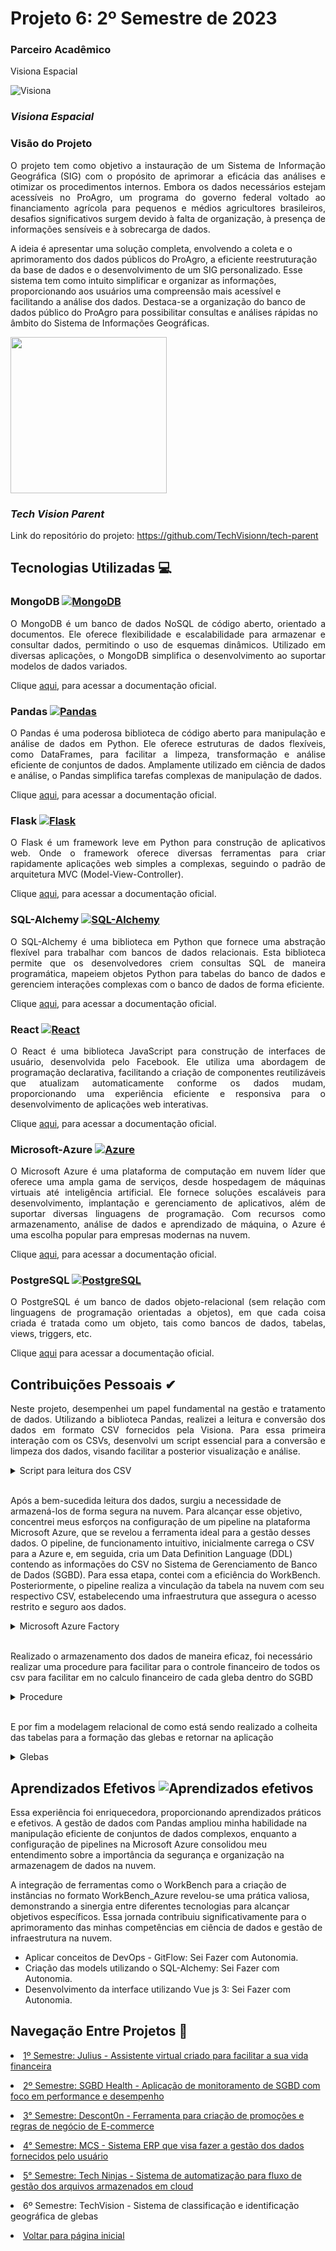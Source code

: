 # Projeto 6: 2º Semestre de 2023

### Parceiro Acadêmico

Visiona Espacial 

![Visiona](https://github.com/Borgarelli/Portfolio-Fatec/assets/79945984/5f9a61fb-c362-4d7f-b1c1-a208ffca88f2)

### *Visiona Espacial*

### Visão do Projeto

<p style="text-align: justify;">
O projeto tem como objetivo a instauração de um Sistema de Informação Geográfica (SIG) com o propósito de aprimorar a eficácia das análises e otimizar os procedimentos internos. Embora os dados necessários estejam acessíveis no ProAgro, um programa do governo federal voltado ao financiamento agrícola para pequenos e médios agricultores brasileiros, desafios significativos surgem devido à falta de organização, à presença de informações sensíveis e à sobrecarga de dados.

A ideia é apresentar uma solução completa, envolvendo a coleta e o aprimoramento dos dados públicos do ProAgro, a eficiente reestruturação da base de dados e o desenvolvimento de um SIG personalizado. Esse sistema tem como intuito simplificar e organizar as informações, proporcionando aos usuários uma compreensão mais acessível e facilitando a análise dos dados. Destaca-se a organização do banco de dados público do ProAgro para possibilitar consultas e análises rápidas no âmbito do Sistema de Informações Geográficas.</p>

[<img src ="https://github.com/Borgarelli/Portfolio-Fatec/assets/79945984/71e3cfd2-da41-4e5b-bd74-d5621fb1115e"
 width="250" height="250"/>](https://github.com/TechVisionn/tech-parent "Tech Vision Repositório")

### *Tech Vision Parent*
Link do repositório do projeto: https://github.com/TechVisionn/tech-parent

## Tecnologias Utilizadas 💻

### MongoDB  [![MongoDB](https://img.shields.io/badge/MongoDB-%234ea94b?style=for-the-badge&logo=mongodb)](https://docs.mongodb.com/)

<p style="text-align: justify;">
O MongoDB é um banco de dados NoSQL de código aberto, orientado a documentos. Ele oferece flexibilidade e escalabilidade para armazenar e consultar dados, permitindo o uso de esquemas dinâmicos. Utilizado em diversas aplicações, o MongoDB simplifica o desenvolvimento ao suportar modelos de dados variados.
</p>

Clique [aqui](https://docs.mongodb.com/), para acessar a documentação oficial.

### Pandas [![Pandas](https://img.shields.io/badge/Pandas-%23150458?style=for-the-badge&logo=pandas)](https://pandas.pydata.org/)

<p style="text-align: justify";>
O Pandas é uma poderosa biblioteca de código aberto para manipulação e análise de dados em Python. Ele oferece estruturas de dados flexíveis, como DataFrames, para facilitar a limpeza, transformação e análise eficiente de conjuntos de dados. Amplamente utilizado em ciência de dados e análise, o Pandas simplifica tarefas complexas de manipulação de dados.
</p>

Clique [aqui](https://pandas.pydata.org), para acessar a documentação oficial.


### Flask [![Flask](https://img.shields.io/badge/Flask-%23000.svg?style=for-the-badge&logo=flask&logoColor=white)](http://flask.pocoo.org/)

<p style="text-align: justify;">
O Flask é um framework leve em Python para construção de aplicativos web. Onde o framework oferece diversas ferramentas para criar rapidamente aplicações web simples a complexas, seguindo o padrão de arquitetura MVC (Model-View-Controller). 
<p>

Clique [aqui](https://flask.palletsprojects.com/en/2.3.x/), para acessar a documentação oficial.


### SQL-Alchemy [![SQL-Alchemy](https://img.shields.io/badge/SQL--Alchemy-%230D6A8F.svg?style=for-the-badge&logo=sqlalchemy&logoColor=white)](https://www.sqlalchemy.org/)

<p style="text-align: justify;">
O SQL-Alchemy é uma biblioteca em Python que fornece uma abstração flexível para trabalhar com bancos de dados relacionais. Esta biblioteca permite que os desenvolvedores criem consultas SQL de maneira programática, mapeiem objetos Python para tabelas do banco de dados e gerenciem interações complexas com o banco de dados de forma eficiente.
</p>

Clique [aqui](https://docs.sqlalchemy.org/), para acessar a documentação oficial.

### React [![React](https://img.shields.io/badge/React-%2320232a?style=for-the-badge&logo=react)](https://reactjs.org/)
<p style="text-align: justify;">
O React é uma biblioteca JavaScript para construção de interfaces de usuário, desenvolvida pelo Facebook. Ele utiliza uma abordagem de programação declarativa, facilitando a criação de componentes reutilizáveis que atualizam automaticamente conforme os dados mudam, proporcionando uma experiência eficiente e responsiva para o desenvolvimento de aplicações web interativas.
</p>

Clique [aqui](https://reactjs.org), para acessar a documentação oficial.

### Microsoft-Azure [![Azure](https://img.shields.io/badge/Microsoft_Azure-%230078D4?style=for-the-badge&logo=microsoft-azure)](https://docs.microsoft.com/azure/)
<p style="text-align: justify;">
O Microsoft Azure é uma plataforma de computação em nuvem líder que oferece uma ampla gama de serviços, desde hospedagem de máquinas virtuais até inteligência artificial. Ele fornece soluções escaláveis para desenvolvimento, implantação e gerenciamento de aplicativos, além de suportar diversas linguagens de programação. Com recursos como armazenamento, análise de dados e aprendizado de máquina, o Azure é uma escolha popular para empresas modernas na nuvem.
</p>

Clique [aqui](https://docs.microsoft.com/azure/), para acessar a documentação oficial.

### PostgreSQL [![PostgreSQL](https://img.shields.io/badge/PostgreSQL-316192?style=for-the-badge&logo=postgresql&logoColor=white)](https://www.postgresql.org/)
<p style="text-align: justify;">
O PostgreSQL é um banco de dados objeto-relacional (sem relação com linguagens de programação orientadas a objetos), em que cada coisa criada é tratada como um objeto, tais como bancos de dados, tabelas, views, triggers, etc.
</p>

Clique [aqui](https://www.postgresql.org/about/) para acessar a documentação oficial.


##  Contribuições Pessoais ✔
<p style="text-align: justify;">
Neste projeto, desempenhei um papel fundamental na gestão e tratamento de dados. Utilizando a biblioteca Pandas, realizei a leitura e conversão dos dados em formato CSV fornecidos pela Visiona. Para essa primeira interação com os CSVs, desenvolvi um script essencial para a conversão e limpeza dos dados, visando facilitar a posterior visualização e análise.

<details><summary>Script para leitura dos CSV</summary>

```kotlin
import pandas as pd
import os
import chardet

def detectar_codificacao(arquivo_csv):
    with open(arquivo_csv, 'rb') as f:
        result = chardet.detect(f.read())
        return result['encoding']

def identificar_separador_csv(arquivo_csv):
    with open(arquivo_csv, 'r', newline='') as file:
        conteudo = file.read(1024)  # Leia apenas os primeiros 1024 bytes

        # Tente identificar o separador com base em algumas pistas
        if ',' in conteudo:
            return ','
        elif ';' in conteudo:
            return ';'
        elif '\t' in conteudo:
            return '\t'
        else:
            return None  # Se não encontrar um separador conhecido, retorne None

def ler_csv_e_preencher_nulos(arquivo_csv):
    codificacao = detectar_codificacao(arquivo_csv)
    sep = identificar_separador_csv(arquivo_csv)

    if sep is None:
        print("Não foi possível identificar automaticamente o separador.")
        return

    try:
        # Tentar ler com o separador identificado
        df = pd.read_csv(arquivo_csv, encoding=codificacao, sep=sep, quotechar='"', quoting=3, on_bad_lines='skip', na_values=['NaN', 'N/A', 'NA', 'nan', 'n/a'])

        if not df.empty:
            # Remover as aspas duplas dos valores na coluna "VL_VERTICES"
            df['VL_VERTICES'] = df['VL_VERTICES'].str.strip('"')

            NU_IDENTIFICADOR = df['NU_IDENTIFICADOR']
            print(NU_IDENTIFICADOR)
        else:
            print("Arquivo CSV vazio.")
    except UnicodeDecodeError:
        print(f"Tentando com codificação {codificacao}... Não foi possível decodificar.")
    except pd.errors.ParserError:
        print(f"Não foi possível analisar o arquivo CSV com o separador '{sep}'.")

def main():
    os.system('cls')
    arquivo_csv = r"C:\Users\borga\Documents\aula_massanori\resultado_novo2 - Copia.csv"
    ler_csv_e_preencher_nulos(arquivo_csv)

if __name__ == "__main__":
    main()
```
</details>
</br>

Após a bem-sucedida leitura dos dados, surgiu a necessidade de armazená-los de forma segura na nuvem. Para alcançar esse objetivo, concentrei meus esforços na configuração de um pipeline na plataforma Microsoft Azure, que se revelou a ferramenta ideal para a gestão desses dados. O pipeline, de funcionamento intuitivo, inicialmente carrega o CSV para a Azure e, em seguida, cria um Data Definition Language (DDL) contendo as informações do CSV no Sistema de Gerenciamento de Banco de Dados (SGBD). Para essa etapa, contei com a eficiência do WorkBench. Posteriormente, o pipeline realiza a vinculação da tabela na nuvem com seu respectivo CSV, estabelecendo uma infraestrutura que assegura o acesso restrito e seguro aos dados.

<details><summary>Microsoft Azure Factory</summary>

 > Esse é o Microsft Azure Factory, aqui é realizado todo o processo da pipeline, que envolve desde armazenar o csv, criar a instância em Workbench-Azure e é mapeado todos os dados de seus respectivos CSV

<img src="https://github.com/Borgarelli/Portfolio-Fatec/assets/79945984/06ae6679-65e9-4d95-a09e-f8f3b08bc426">

</details>
</br>

Realizado o armazenamento dos dados de maneira eficaz, foi necessário realizar uma procedure para facilitar para o controle financeiro de todos os csv para facilitar em no calculo financeiro de cada gleba dentro do SGBD

<details><summary>Procedure</summary>

```kotlin
BEGIN
select 
	
    S5.VL_ALIQ_PROAGRO as Aliquota,
    S5.VL_JUROS as Juros,
	S5.VL_PRESTACAO_INVESTIMENTO as Prestacao,
    S5.VL_PREV_PROD as Previsao_Produto,
    S5.VL_QUANTIDADE as Quantidade, 
	S5.VL_RECEITA_BRUTA_ESPERADA as Receita_Bruta,
    S5.VL_PARC_CREDITO as Parcelado_Credito,
    S5.VL_REC_PROPRIO as Recebido_Proprio,
    S5.VL_PERC_RISCO_STN as Percentual_Risco,
    S5.VL_PERC_RISCO_FUNDO_CONST as Percentual_Fundo,
    S5.VL_REC_PROPRIO_SRV as Proprio_Srv,
    S5.VL_AREA_FINANC as Area_Financia,
    SD.VL_MEDIO_DIARIO_VINCENDO as Medio_Diario,
    SD.VL_ULTIMO_DIA as Ultimo_Dia,
    SD.VL_MEDIO_DIARIO as Media_Diaria,
    SL.LIR_VL_LIBERADO as Valor_Liberado,
    SJ.VL_RECEITAS_CONSIDERADAS as Receitas_Consideras,
    SJ.VL_COBERTURA_ANT_REC_PROPRIOS as Cobertura_Proprios,
    SJ.VL_DEMAIS_DESPESAS_COMPROV_PERD as Despesas,
    SJ.VL_CRED_CUSTEIO_USADO as Credito_Custeio,
    SJ.VL_DEMAIS_DESP_ANT_COMP_PER as Demais_Despesas,
    SJ.VL_REC_PROP_USADO as Proprio_Usado,
    SJ.VL_COB_ANT_GARANTIA_RENDA_MIN as Renda_Minima,
    SJ.VL_PERDAS_NAO_AMPARADAS as Nao_Amaparadas,
    SJ.VL_ENCARGOS_SOB_CREDITO as Encargos_Credito,
    SJ.VL_PERC_REDUTOR_COBERTURA as Redutor_Cobertura,
    SJ.VL_REMU_ANT_ENCARG_COMP_PERDAS as Remuneracao,
    SJ.VL_COBERTURA_ANT_CREDITO_CUSTEIO as Cobertura_Credito,
    SP.vl_atual as Valor_Atual,
    SP.vl_base as Valor_Base,
    SP.vl_pago as Valor_Pago,
    SP.vl_imposto as Valor_Imposto
    
    
from 
	techdata.saida5 S5 
    LEFT JOIN techvision.sicor_saldos SD on SD.REF_BACEN = S5.REF_BACEN
    LEFT JOIN techvision.sicor_liberacao_recursos SL on SL.REF_BACEN = S5.REF_BACEN
    LEFT JOIN techvision.sumula_julgamento SJ on SJ.REF_BACEN = S5.REF_BACEN
    LEFT JOIN techvision.sicor_parcelas_proagro SP on SP.REF_BACEN = S5.REF_BACEN
limit 10;
END
```
</details>
</br>

E por fim a modelagem relacional de como está sendo realizado a colheita das tabelas para a formação das glebas e retornar na aplicação
<details><summary>Glebas</summary>

>Modelo relacional do retorno das tabelas responsáveis por compor as glebas
<img src="https://github.com/Borgarelli/Portfolio-Fatec/assets/79945984/cafd106f-6f20-4661-b45f-519ff20e98c0">

O modelo foi gerado com base nessa query
```kotlin
     def generete_query_to_pdf(self, ref_bacen):
         query = text("""
                 SELECT
                     GlebaInfo.Numero_RefBacen,
                     GlebaInfo.Numero_Ordem,
                     GlebaInfo.Cod_Identificador_Gleba,
                     GlebaInfo.Numero_Gleba,
                     GlebaInfo.Altitute,
                     GlebaInfo.NU_INDICE_PONTO,
                     GlebaInfo.Coordenas,
                     S5.DT_EMISSAO AS DATA_EMISSAO_REFBACEN,
                     CASE 
                         WHEN S5.CD_ESTADO = 'SP' THEN 'São Paulo'
                         ELSE S5.CD_ESTADO 
                     END AS ESTADO,
                     S5.CD_TIPO_SEGURO AS TIPO_SEGURO,
                     S5.DT_FIM_PLANTIO AS DATA_PLANTIO,
                     S5.CD_TIPO_IRRIGACAO AS TIPO_IRRIGACAO,
                     S5.VL_ALIQ_PROAGRO AS VALOR_ALIQUOTA,
                     S5.CD_TIPO_CULTIVO AS TIPO_CULTIVO,
                     S5.CD_TIPO_GRAO_SEMENTE AS TIPO_GRAO,
                     S5.VL_JUROS AS JUROS_INVESTIMENTO,
                     S5.VL_RECEITA_BRUTA_ESPERADA AS RECEITA_BRUTA_ESTIMADA,
                     S5.DT_FIM_COLHEITA AS DATA_FIM_COLHEITA,
                     S5.VL_PERC_CUSTO_EFET_TOTAL AS CUSTO_TOTAL
                 FROM
                 (SELECT 
                     MAX(REF_BACEN) AS Numero_RefBacen, 
                     MAX(NU_ORDEM) AS Numero_Ordem, 
                     MAX(NU_IDENTIFICADOR) AS Cod_Identificador_Gleba, 
                     MAX(NU_INDICE_GLEBA) AS Numero_Gleba,
                     MAX(CGL_VL_ALTITUDE) AS Altitute,
                     MAX(NU_INDICE_PONTO) AS NU_INDICE_PONTO,
                     CONCAT('MULTIPOINT(', GROUP_CONCAT(CONCAT(REPLACE(VL_LATITUDE, ',', '.'), ' ', REPLACE(VL_LONGITUDE, ',', '.')) SEPARATOR ', '), ')') AS Coordenas
                 FROM glebas_sp
                 WHERE REF_BACEN = :ref_bacen) AS GlebaInfo
                 JOIN saida5 S5 ON S5.REF_BACEN = :ref_bacen limit 1;""")
```
</details>
</p>



## Aprendizados Efetivos ![Aprendizados efetivos](https://img.shields.io/badge/Aprendizados%20efetivos-100%25-brightgreen?style=for-the-badge)

Essa experiência foi enriquecedora, proporcionando aprendizados práticos e efetivos. A gestão de dados com Pandas ampliou minha habilidade na manipulação eficiente de conjuntos de dados complexos, enquanto a configuração de pipelines na Microsoft Azure consolidou meu entendimento sobre a importância da segurança e organização na armazenagem de dados na nuvem.

A integração de ferramentas como o WorkBench para a criação de instâncias no formato WorkBench_Azure revelou-se uma prática valiosa, demonstrando a sinergia entre diferentes tecnologias para alcançar objetivos específicos. Essa jornada contribuiu significativamente para o aprimoramento das minhas competências em ciência de dados e gestão de infraestrutura na nuvem.

- Aplicar conceitos de DevOps - GitFlow: Sei Fazer com Autonomia.
- Criação das models utilizando o SQL-Alchemy: Sei Fazer com Autonomia.
- Desenvolvimento da interface utilizando Vue js 3: Sei Fazer com Autonomia. 

## Navegação Entre Projetos :link:
 
<p align="justify" style="font-family:roboto;"><li><a href="https://github.com/Borgarelli/Portfolio-Fatec/blob/main/Julius.md"> 1º Semestre: Julius - Assistente virtual criado para facilitar a sua vida financeira</a></li></p>
<p align="justify" style="font-family:roboto;"><li><a href="https://github.com/Borgarelli/Portfolio-Fatec/blob/main/SGBD_Health.md"> 2º Semestre: SGBD Health - Aplicação de monitoramento de SGBD com foco em performance e desempenho</a></li></p>
<p align="justify" style="font-family:roboto;"><li><a href="https://github.com/Borgarelli/Portfolio-Fatec/blob/main/Descont0n.md"> 3° Semestre: Descont0n - Ferramenta para criação de promoções e regras de negócio de E-commerce</a></li></p>
<p align="justify" style="font-family:roboto;"><li><a href="https://github.com/Borgarelli/Portfolio-Fatec/blob/main/MCS.md"> 4° Semestre: MCS - Sistema ERP que visa fazer a gestão dos dados fornecidos pelo usuário</a></li></p>
<p align="justify" style="font-family:roboto;"><li><a href="https://github.com/Borgarelli/Portfolio-Fatec/blob/main/TechNinjas.md">5° Semestre: Tech Ninjas - Sistema de automatização para fluxo de gestão dos arquivos armazenados em cloud</a></li></p>
<p align="justify" style="font-family:roboto;"><li>6º Semestre: TechVision - Sistema de classificação e identificação geográfica de glebas</li>
<p align="justify" style="font-family:roboto;"><li><a href="https://github.com/Borgarelli/Portfolio-Fatec/blob/main/README.md"> Voltar para página inicial</a></li></p>
